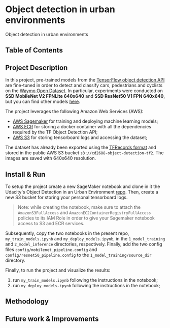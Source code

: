 # Object detection in urban environments
Object detection in urban environments

## Table of Contents

## Project Description
In this project, pre-trained models from the [TensorFlow object detection API](https://tensorflow-object-detection-api-tutorial.readthedocs.io/en/latest/index.html) are fine-tuned in order to detect and classify cars, pedestrians and cyclists on the [Waymo Open Dataset](https://waymo.com/open/). In particular, experiments were conducted on **SSD MobileNet V2 FPNLite 640x640** and **SSD ResNet50 V1 FPN 640x640**, but you can find other models [here](https://github.com/tensorflow/models/blob/master/research/object_detection/g3doc/tf2_detection_zoo.md). 

The project leverages the following Amazon Web Services (AWS):
- [AWS Sagemaker](https://aws.amazon.com/sagemaker/) for training and deploying machine learning models;
- [AWS ECR](https://aws.amazon.com/ecr/?nc2=h_ql_prod_ct_ec2reg) for storing a docker container with all the dependencies required by the TF Object Detection API;
- [AWS S3](https://aws.amazon.com/s3/?nc2=h_ql_prod_st_s3) for storing tensorboard logs and accessing the dataset;
  
The dataset has already been exported using the [TFRecords format](https://tensorflow-object-detection-api-tutorial.readthedocs.io/en/latest/training.html#create-tensorflow-records) and stored in the public AWS S3 bucket `s3://cd2688-object-detection-tf2`. The images are saved with 640x640 resolution.

## Install & Run
To setup the project create a new SageMaker notebook and clone in it the Udacity's Object Detection in an Urban Environment [repo](https://github.com/udacity/cd2688-object-detection-in-urban-environment-project). Then, create a new S3 bucket for storing your personal tensorboard logs. 

> Note: while creating the notebook, make sure to attach the `AmazonS3FullAccess` and `AmazonEC2ContainerRegistryFullAccess` policies to its IAM Role in order to give your Sagemaker notebook access to S3 and ECR services.

Subsequently, copy the two notebooks in the present repo, `my_train_models.ipynb` and `my_deploy_models.ipynb`, in the `1_model_training` and `2_model_inference` directories, respectively. Finally, add the two config files `config/mobilenet_pipeline.config` and `config/resnet50_pipeline.config` to the `1_model_training/source_dir` directory.

Finally, to run the project and visualize the results:
1. run `my_train_models.ipynb` following the instructions in the notebook;
2. run `my_deploy_models.ipynb` following the instructions in the notebook;

## Methodology

## Future work & Improvements
